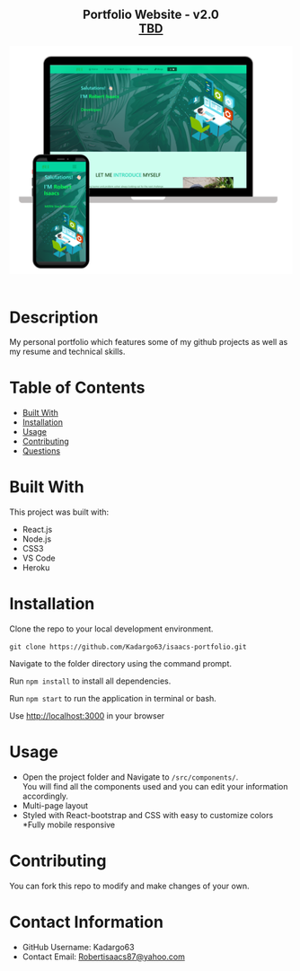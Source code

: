 
  <h2 align="center">
  Portfolio Website - v2.0<br/>
  <a href="TBD" target="_blank">TBD</a>
  </h2>
  <div align="center">
  <img alt="Demo" src="./Images/readme-img1.png" />
  </div>

<br/>

  # Description
  My personal portfolio <anchor reference here> which features some of my github projects as well as my resume and technical skills. 

  # Table of Contents 
  * [Built With](#-Built-With)
  * [Installation](#-Installation)
  * [Usage](#-Usage)
  * [Contributing](#-Contributing)
  * [Questions](#-Contact-Information)
  
  # Built With
  This project was built with:
  * React.js
  * Node.js
  * CSS3
  * VS Code
  * Heroku
      
  # Installation
  Clone the repo to your local development environment.
  
  `git clone https://github.com/Kadargo63/isaacs-portfolio.git`
  
  Navigate to the folder directory using the command prompt.
  
  Run `npm install` to install all dependencies.
  
  Run `npm start` to run the application in terminal or bash.
  
  Use [http://localhost:3000](http://localhost:3000) in your browser
  
  # Usage
  * Open the project folder and Navigate to `/src/components/`. <br/> You will find all the components used and you can edit your information accordingly. 
  * Multi-page layout
  * Styled with React-bootstrap and CSS with easy to customize colors
  *Fully mobile responsive
  
  # Contributing 
  You can fork this repo to modify and make changes of your own.
  
  # Contact Information 
  * GitHub Username: Kadargo63
  * Contact Email: Robertisaacs87@yahoo.com
  
  

